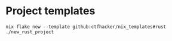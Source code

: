 # Project templates

```
nix flake new --template github:ctfhacker/nix_templates#rust ./new_rust_project
```
